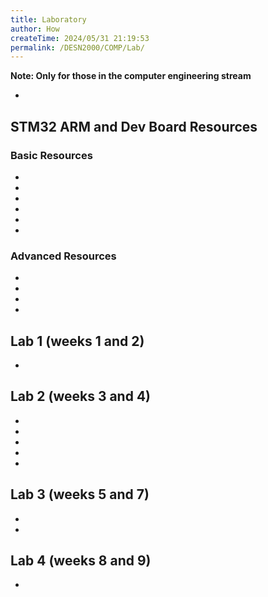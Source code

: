 ```yaml
---
title: Laboratory
author: How
createTime: 2024/05/31 21:19:53
permalink: /DESN2000/COMP/Lab/
---
```


**Note: Only for those in the computer engineering stream**

<div class="how_qb">

- <HGlobalLink title="Lab Assessment Guide" md5="25193ce5675d9226f8e1796706537dc4"/>

</div>

<div class="how_qb">

## STM32 ARM and Dev Board Resources

### Basic Resources

- <HLink title="STM32 CubeIDE download link" src="https://www.st.com/en/development-tools/stm32cubeide.html#get-software" />
- <HGlobalLink title="Getting_Started_With_STM32cubeIDE" md5="d212146c1f867decfe67ecf46c7d8338"/>
- <HGlobalLink title="Board Components" md5="cac2473b81afbbd45d30a6b694205171"/>
- <HGlobalLink title="Board Test Procedure" md5="6abfb8f66ed108b5f6c7f2c27afcddf6"/>
- <HGlobalLink title="Board Test Programme" md5="0f5e73b71d59581efac8ad609046d195"/>
- <HGlobalLink title="Board pin connection" md5="3992d4f3326b0e660ae62191ed6bb94c"/>

### Advanced Resources

- <HGlobalLink title="STM32 Nucleo-64 boards User Manual" md5="8280cfdabbdcd0df0142ea62fd09e60d"/>
- <HGlobalLink title="Board Schematic" md5="49c1d541f992376bc370b482a88ab693"/>
- <HGlobalLink title="STM32F303 Datasheet" md5="4c730d7f3dc5252b1e73bffa759cd9c5"/>
- <HGlobalLink title="STM32F3 HAL and low-layer drivers - manual" md5="f6172b4d98833f0a0dea7f12bab524c0"/>

</div>

<div class="how_qb">

## Lab 1 (weeks 1 and 2)

- <HGlobalLink title="Lab 1 sheet" md5="2dad676cd672271d2bffb0922151273f"/>

<HButton type='Menu' title='Lab 1' src='./lab1' />

</div>

<div class="how_qb">

## Lab 2 (weeks 3 and 4)

- <HGlobalLink title="🪲 Debugging Guide" md5="4357400e8680a2005dbf0ebe3dd31199"/>
- <HGlobalLink title="LCD Controller Manual" md5="90904295ffa15d28b9f0f49778315bd1"/>
- <HGlobalLink title="Reference manual stm32f303 - GPIO" md5="8f87bd182e81d6c47cbb0ee3e31f46e0"/>
- <HGlobalLink title="Lab 2 Sheet" md5="382a0888b8c8e923e12295dfe8dd4e8f"/>
- <HGlobalLink md5="e003ef06d8f56e658e0e5f7e0e33732c"/>

<HButton type='Menu' title='Lab 2' src='./lab2' />
<HButton type='Menu' title='Debug' src='./debug' />

</div>

<div class="how_qb">

## Lab 3 (weeks 5 and 7)

- <HGlobalLink title="ARM Instructions" md5="fb2e8984c126b4c953079769b11e2591"/>
- <HGlobalLink title="Lab 3 Sheet" md5="c0d494ba44f5685eb1281d0c28b498a8"/>

<HButton type='Menu' title='Lab 3' src='./lab3' />

</div>

<div class="how_qb">

## Lab 4 (weeks 8 and 9)

- <HGlobalLink title="Lab 4 Sheet" md5="7993a46b03846c1f51a945628ad1d73b"/>

<HButton type='Menu' title='Lab 4' src='./lab4' />

</div>
